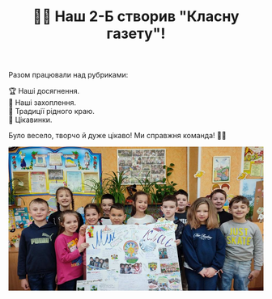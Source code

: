 ﻿---
title: 📰✨ Наш 2-Б створив "Класну газету"!
---

Разом працювали над рубриками:

🏆 Наші досягнення.  
🎨 Наші захоплення.  
🌾 Традиції рідного краю.  
🤩 Цікавинки.

Було весело, творчо й дуже цікаво! Ми справжня команда! 💛💙

![](image.jpg)